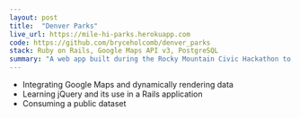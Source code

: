 ```yaml
---
layout: post
title:  "Denver Parks"
live_url: https://mile-hi-parks.herokuapp.com
code: https://github.com/bryceholcomb/denver_parks
stack: Ruby on Rails, Google Maps API v3, PostgreSQL
summary: "A web app built during the Rocky Mountain Civic Hackathon to help Denver citizens search all of Denver's parks based on their amenities."
---
```

- Integrating Google Maps and dynamically rendering data
- Learning jQuery and its use in a Rails application
- Consuming a public dataset

